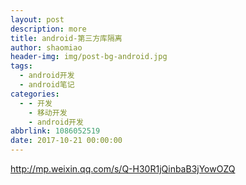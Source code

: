```yaml
---
layout: post
description: more
title: android-第三方库隔离
author: shaomiao
header-img: img/post-bg-android.jpg
tags:
  - android开发
  - android笔记
categories:
  - - 开发
    - 移动开发
    - android开发
abbrlink: 1086052519
date: 2017-10-21 00:00:00
---
```

http://mp.weixin.qq.com/s/Q-H30R1jQinbaB3jYowOZQ
